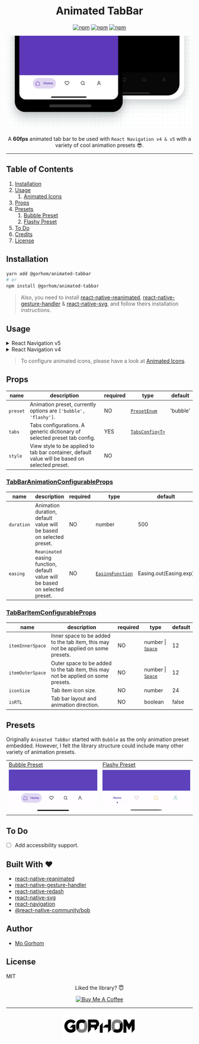 <div align="center">
<h1>Animated TabBar</h1>

[![npm](https://badgen.net/npm/v/@gorhom/animated-tabbar)](https://www.npmjs.com/package/@gorhom/animated-tabbar) [![npm](https://badgen.net/npm/license/@gorhom/animated-tabbar)](https://www.npmjs.com/package/@gorhom/animated-tabbar) [![npm](https://badgen.net/npm/types/@gorhom/animated-tabbar)](https://www.npmjs.com/package/@gorhom/animated-tabbar)

<img src="./preview.gif">

A **60fps** animated tab bar to be used with `React Navigation v4 & v5` with a variety of cool animation presets 😎.

</div>

---

## Table of Contents

1. [Installation](#installation)
2. [Usage](#usage)
   1. [Animated Icons](./docs/animated-icons.md)
3. [Props](#props)
4. [Presets](#presets)
   1. [Bubble Preset](./docs/bubble-preset.md)
   2. [Flashy Preset](./docs/flashy-preset.md)
5. [To Do](#to-do)
6. [Credits](#built-with)
7. [License](#license)

## Installation

```sh
yarn add @gorhom/animated-tabbar
# or
npm install @gorhom/animated-tabbar
```

> Also, you need to install [react-native-reanimated](https://github.com/software-mansion/react-native-reanimated), [react-native-gesture-handler](https://github.com/software-mansion/react-native-gesture-handler) & [react-native-svg](https://github.com/react-native-community/react-native-svg), and follow theirs installation instructions.

## Usage

<details>
  <summary>React Navigation v5</summary>

```tsx
import React from 'react';
import { NavigationContainer } from '@react-navigation/native';
import { createBottomTabNavigator } from '@react-navigation/bottom-tabs';
import AnimatedTabBar, {TabsConfig, BubbleTabConfig} from '@gorhom/animated-tabbar';

const tabs: TabsConfig<BubbleTabConfig> = {
  Home: {
    labelStyle: {
      color: '#5B37B7',
    },
    icon: {
      component: /* ICON COMPONENT */,
      activeColor: 'rgba(91,55,183,1)',
      inactiveColor: 'rgba(0,0,0,1)',
    },
    background: {
      activeColor: 'rgba(223,215,243,1)',
      inactiveColor: 'rgba(223,215,243,0)',
    },
  },
  Profile: {
    labelStyle: {
      color: '#1194AA',
    },
    icon: {
      component: /* ICON COMPONENT */,
      activeColor: 'rgba(17,148,170,1)',
      inactiveColor: 'rgba(0,0,0,1)',
    },
    background: {
      activeColor: 'rgba(207,235,239,1)',
      inactiveColor: 'rgba(207,235,239,0)',
    },
  },
};

const Tab = createBottomTabNavigator();

export default function App() {
  return (
    <NavigationContainer>
      <Tab.Navigator
        tabBar={props => (
          <AnimatedTabBar tabs={tabs} {...props} />
        )}
      >
        <Tab.Screen
          name="Home"
          component={HomeScreen}
        />
        <Tab.Screen
          name="Profile"
          component={ProfileScreen}
        />
      </Tab.Navigator>
    </NavigationContainer>
  )
}
```

</details>

<details>
  <summary>React Navigation v4</summary>

```tsx
import React from 'react';
import {createAppContainer} from 'react-navigation';
import {createBottomTabNavigator} from 'react-navigation-tabs';
import {createStackNavigator} from 'react-navigation-stack';
import {SafeAreaProvider} from 'react-native-safe-area-context';
import AnimatedTabBar, {TabsConfig, BubbleTabConfig} from '@gorhom/animated-tabbar';

const tabs: TabsConfig<BubbleTabConfig> = {
  Home: {
    labelStyle: {
      color: '#5B37B7',
    },
    icon: {
      component: /* ICON COMPONENT */,
      activeColor: 'rgba(91,55,183,1)',
      inactiveColor: 'rgba(0,0,0,1)',
    },
    background: {
      activeColor: 'rgba(223,215,243,1)',
      inactiveColor: 'rgba(223,215,243,0)',
    },
  },
  Profile: {
    labelStyle: {
      color: '#1194AA',
    },
    icon: {
      component: /* ICON COMPONENT */,
      activeColor: 'rgba(17,148,170,1)',
      inactiveColor: 'rgba(0,0,0,1)',
    },
    background: {
      activeColor: 'rgba(207,235,239,1)',
      inactiveColor: 'rgba(207,235,239,0)',
    },
  },
};

const TabNavigator = createBottomTabNavigator(
  {
    Home: HomeScreen,
    Profile: ProfileScreen,
  },
  {
    tabBarComponent: props => <AnimatedTabBar tabs={tabs} {...props} />,
  },
);

const AppContainer = createAppContainer(TabNavigator);

export default () => (
  <SafeAreaProvider>
    <AppContainer />
  </SafeAreaProvider>
);
```

</details>

> To configure animated icons, please have a look at [Animated Icons](./docs/animated-icons.md).

## Props

| name     | description                                                                                    | required | type                                 | default  |
| -------- | ---------------------------------------------------------------------------------------------- | -------- | ------------------------------------ | -------- |
| `preset` | Animation preset, currently options are `['bubble', 'flashy']`.                                | NO       | [`PresetEnum`](./src/presets.ts#L15) | 'bubble' |
| `tabs`   | Tabs configurations. A generic dictionary of selected preset tab config.                       | YES      | [`TabsConfig<T>`](./src/types.ts#L4) |          |
| `style`  | View style to be applied to tab bar container, default value will be based on selected preset. | NO       |                                      |          |

### [TabBarAnimationConfigurableProps](./src/types.ts#L8)

| name       | description                                                                   | required | type                                                                                                      | default                |
| ---------- | ----------------------------------------------------------------------------- | -------- | --------------------------------------------------------------------------------------------------------- | ---------------------- |
| `duration` | Animation duration, default value will be based on selected preset.           | NO       | number                                                                                                    | 500                    |
| `easing`   | `Reanimated` easing function, default value will be based on selected preset. | NO       | [`EasingFunction`](https://github.com/software-mansion/react-native-reanimated/blob/master/src/Easing.js) | Easing.out(Easing.exp) |

### [TabBarItemConfigurableProps](./src/types.ts#L26)

| name             | description                                                                       | required | type                                    | default |
| ---------------- | --------------------------------------------------------------------------------- | -------- | --------------------------------------- | ------- |
| `itemInnerSpace` | Inner space to be added to the tab item, this may not be applied on some presets. | NO       | number \| [`Space`](./src/types.ts#L21) | 12      |
| `itemOuterSpace` | Outer space to be added to the tab item, this may not be applied on some presets. | NO       | number \| [`Space`](./src/types.ts#L21) | 12      |
| `iconSize`       | Tab item icon size.                                                               | NO       | number                                  | 24      |
| `isRTL`          | Tab bar layout and animation direction.                                           | NO       | boolean                                 | false   |

## Presets

Originally `Animated TabBar` started with `Bubble` as the only animation preset embedded. However, I felt the library structure could include many other variety of animation presets.

<table>
      <tr><td><a href="./docs/bubble-preset.md">Bubble Preset</a></td><td><a href="./docs/flashy-preset.md">Flashy Preset</a></td></tr>
      <tr><td><a href="./docs/bubble-preset.md"><img src="./docs/previews/bubble.gif" /></a></td><td><a href="./docs/flashy-preset.md"><img src="./docs/previews/flashy.gif" /></a></td></tr>
</table>

## To Do

- [ ] Add accessibility support.

<h2 id="built-with">Built With ❤️</h2>

- [react-native-reanimated](https://github.com/software-mansion/react-native-reanimated)
- [react-native-gesture-handler](https://github.com/software-mansion/react-native-gesture-handler)
- [react-native-redash](https://github.com/wcandillon/react-native-redash)
- [react-native-svg](https://github.com/react-native-community/react-native-svg)
- [react-navigation](https://github.com/react-navigation/react-navigation)
- [@react-native-community/bob](https://github.com/react-native-community/bob)

## Author

- [Mo Gorhom](https://twitter.com/gorhom)

## License

MIT

<div align="center">

Liked the library? 😇

<a href="https://www.buymeacoffee.com/gorhom" target="_blank"><img src="https://cdn.buymeacoffee.com/buttons/default-red.png" alt="Buy Me A Coffee" height="50" ></a>

</div>

---

<p align="center">
<a href="https://twitter.com/gorhom"><img src="./logo.png"></a>
</p>
